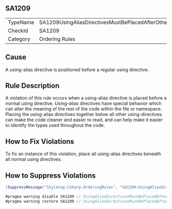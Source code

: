 ﻿## SA1209

<table>
<tr>
  <td>TypeName</td>
  <td>SA1209UsingAliasDirectivesMustBePlacedAfterOtherUsingDirectives</td>
</tr>
<tr>
  <td>CheckId</td>
  <td>SA1209</td>
</tr>
<tr>
  <td>Category</td>
  <td>Ordering Rules</td>
</tr>
</table>

## Cause

A using-alias directive is positioned before a regular using directive.

## Rule Description

A violation of this rule occurs when a using-alias directive is placed before a normal using directive. Using-alias directives have special behavior which can alter the meaning of the rest of the code within the file or namespace. Placing the using-alias directives together below all other using-directives can make the code cleaner and easier to read, and can help make it easier to identify the types used throughout the code.

## How to Fix Violations

To fix an instance of this violation, place all using-alias directives beneath all normal using directives.

## How to Suppress Violations

```csharp
[SuppressMessage("StyleCop.CSharp.OrderingRules", "SA1209:UsingAliasDirectivesMustBePlacedAfterOtherUsingDirectives", Justification = "Reviewed.")]
```

```csharp
#pragma warning disable SA1209 // UsingAliasDirectivesMustBePlacedAfterOtherUsingDirectives
#pragma warning restore SA1209 // UsingAliasDirectivesMustBePlacedAfterOtherUsingDirectives
```
